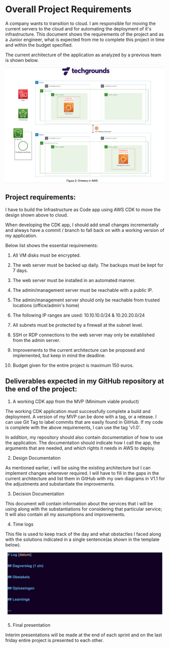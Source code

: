 # Overall Project Requirements

A company wants to transition to cloud. I am responsible for moving the current servers to the cloud and for automating the deployment of it's infrastructure. This document shows the requirements of the project and as a Junior engineer, what is expected from me to complete this project in time and within the budget specified.


The current architecture of the application as analyzed by a previous team is shown below.

![01_Overall_Project_Requirements](../00_includes/PROJECT_01/01_Overall_Project_Requirements.png)


## Project requirements:

I have to build the Infrastructure as Code app using AWS CDK to move the design shown above to cloud. 

When developing the CDK app, I should add small changes incrementally and always have a commit / branch to fall back on with a working version of my application. 

Below list shows the essential requirements:

1. All VM disks must be encrypted.

2. The web server must be backed up daily. The backups must be kept for 7 days.

3. The web server must be installed in an automated manner.

4. The admin/management server must be reachable with a public IP.

5. The admin/management server should only be reachable from trusted locations (office/admin's home)

6. The following IP ranges are used: 10.10.10.0/24 & 10.20.20.0/24

7. All subnets must be protected by a firewall at the subnet level.

8. SSH or RDP connections to the web server may only be established from the admin server.

9. Improvements to the current architecture can be proposed and implemented, but keep in mind the deadline.

10. Budget given for the entire project is maximum 150 euros. 

## Deliverables expected in my GitHub repository at the end of the project:

1. A working CDK app from the MVP (Minimum viable product)

The working CDK application must successfully complete a build and deployment. A version of my MVP can be done with a tag, or a release. I can use Git Tag to label commits that are easily found in GitHub. If my code is complete with the above requirements, I can use the tag 'v1.0'. 

In addition, my repository should also contain documentation of how to use the application. The documentation should indicate how I call the app, the arguments that are needed, and which rights it needs in AWS to deploy.

2. Design Documentation

As mentioned earlier, i will be using the existing architecture but I can implement changes whenever required. I will have to fill in the gaps in the current architecture and list them in GitHub with my own diagrams in V1.1 for the adjustments and substantiate the improvements. 

3. Decision Documentation

This document will contain information about the services that i will be using along with the substantiations for considering that particular service; It will also contain all my assumptions and improvements.

4. Time logs

This file is used to keep track of the day and what obstactles I faced along with the solutions indicated in a single sentence(as shown in the template below).

![01_Overall_Project_Requirements](../00_includes/PROJECT_01/02_Time_logs.png)

5. Final presentation

Interim presentations will be made at the end of each sprint and on the last friday entire project is presented to each other.















